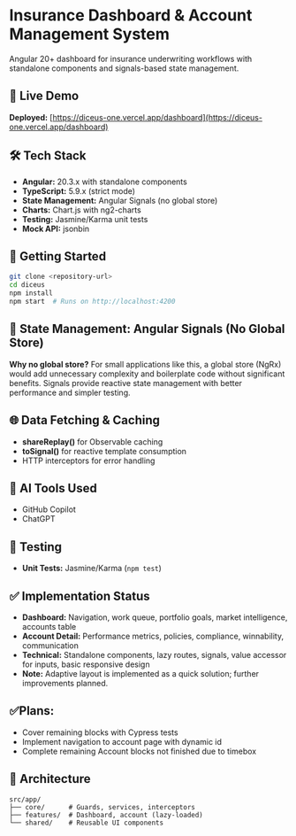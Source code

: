 # Insurance Dashboard & Account Management System

Angular 20+ dashboard for insurance underwriting workflows with standalone components and signals-based state management.

## 🚀 Live Demo

**Deployed:** [https://diceus-one.vercel.app/dashboard](https://diceus-one.vercel.app/dashboard)

## 🛠 Tech Stack

- **Angular:** 20.3.x with standalone components
- **TypeScript:** 5.9.x (strict mode)
- **State Management:** Angular Signals (no global store)
- **Charts:** Chart.js with ng2-charts
- **Testing:** Jasmine/Karma unit tests
- **Mock API:** jsonbin

## 🚦 Getting Started

```bash
git clone <repository-url>
cd diceus
npm install
npm start  # Runs on http://localhost:4200
```

## 🎯 State Management: Angular Signals (No Global Store)

**Why no global store?** For small applications like this, a global store (NgRx) would add unnecessary complexity and boilerplate code without significant benefits. Signals provide reactive state management with better performance and simpler testing.

## 🌐 Data Fetching & Caching

- **shareReplay()** for Observable caching
- **toSignal()** for reactive template consumption
- HTTP interceptors for error handling

## 🤖 AI Tools Used

- GitHub Copilot
- ChatGPT

## 🧪 Testing

- **Unit Tests:** Jasmine/Karma (`npm test`)

## ✅ Implementation Status

- **Dashboard:** Navigation, work queue, portfolio goals, market intelligence, accounts table
- **Account Detail:** Performance metrics, policies, compliance, winnability, communication
- **Technical:** Standalone components, lazy routes, signals, value accessor for inputs, basic responsive design
- **Note:** Adaptive layout is implemented as a quick solution; further improvements planned.


## ✅**Plans:**

- Cover remaining blocks with Cypress tests
- Implement navigation to account page with dynamic id
- Complete remaining Account blocks not finished due to timebox

## 📝 Architecture

```
src/app/
├── core/      # Guards, services, interceptors
├── features/  # Dashboard, account (lazy-loaded)
└── shared/    # Reusable UI components
```

